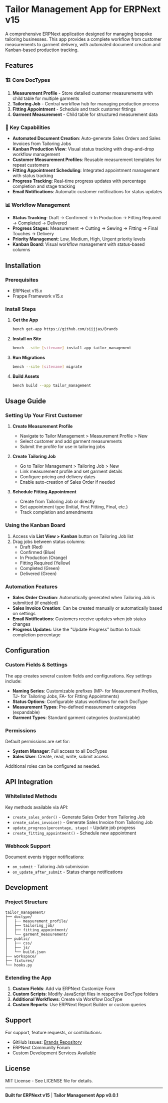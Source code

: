 # Tailor Management App for ERPNext v15

A comprehensive ERPNext application designed for managing bespoke tailoring businesses. This app provides a complete workflow from customer measurements to garment delivery, with automated document creation and Kanban-based production tracking.

## Features

### 🏗️ Core DocTypes

1. **Measurement Profile** - Store detailed customer measurements with child table for multiple garments
2. **Tailoring Job** - Central workflow hub for managing production process
3. **Fitting Appointment** - Schedule and track customer fittings
4. **Garment Measurement** - Child table for structured measurement data

### 🚀 Key Capabilities

- **Automated Document Creation**: Auto-generate Sales Orders and Sales Invoices from Tailoring Jobs
- **Kanban Production View**: Visual status tracking with drag-and-drop workflow management
- **Customer Measurement Profiles**: Reusable measurement templates for repeat customers  
- **Fitting Appointment Scheduling**: Integrated appointment management with status tracking
- **Progress Tracking**: Real-time progress updates with percentage completion and stage tracking
- **Email Notifications**: Automatic customer notifications for status updates

### 📊 Workflow Management

- **Status Tracking**: Draft → Confirmed → In Production → Fitting Required → Completed → Delivered
- **Progress Stages**: Measurement → Cutting → Sewing → Fitting → Final Touches → Delivery  
- **Priority Management**: Low, Medium, High, Urgent priority levels
- **Kanban Board**: Visual workflow management with status-based columns

## Installation

### Prerequisites
- ERPNext v15.x
- Frappe Framework v15.x

### Install Steps

1. **Get the App**
   ```bash
   bench get-app https://github.com/siijjas/Brands
   ```

2. **Install on Site**
   ```bash
   bench --site [sitename] install-app tailor_management
   ```

3. **Run Migrations**
   ```bash
   bench --site [sitename] migrate
   ```

4. **Build Assets**
   ```bash
   bench build --app tailor_management
   ```

## Usage Guide

### Setting Up Your First Customer

1. **Create Measurement Profile**
   - Navigate to Tailor Management > Measurement Profile > New
   - Select customer and add garment measurements
   - Submit the profile for use in tailoring jobs

2. **Create Tailoring Job**
   - Go to Tailor Management > Tailoring Job > New  
   - Link measurement profile and set garment details
   - Configure pricing and delivery dates
   - Enable auto-creation of Sales Order if needed

3. **Schedule Fitting Appointment**
   - Create from Tailoring Job or directly
   - Set appointment type (Initial, First Fitting, Final, etc.)
   - Track completion and amendments

### Using the Kanban Board

1. Access via **List View > Kanban** button on Tailoring Job list
2. Drag jobs between status columns:
   - Draft (Red)
   - Confirmed (Blue)  
   - In Production (Orange)
   - Fitting Required (Yellow)
   - Completed (Green)
   - Delivered (Green)

### Automation Features

- **Sales Order Creation**: Automatically generated when Tailoring Job is submitted (if enabled)
- **Sales Invoice Creation**: Can be created manually or automatically based on settings
- **Email Notifications**: Customers receive updates when job status changes
- **Progress Updates**: Use the "Update Progress" button to track completion percentage

## Configuration

### Custom Fields & Settings

The app creates several custom fields and configurations. Key settings include:

- **Naming Series**: Customizable prefixes (MP- for Measurement Profiles, TJ- for Tailoring Jobs, FA- for Fitting Appointments)
- **Status Options**: Configurable status workflows for each DocType
- **Measurement Types**: Pre-defined measurement categories (expandable)
- **Garment Types**: Standard garment categories (customizable)

### Permissions

Default permissions are set for:
- **System Manager**: Full access to all DocTypes
- **Sales User**: Create, read, write, submit access

Additional roles can be configured as needed.

## API Integration

### Whitelisted Methods

Key methods available via API:
- `create_sales_order()` - Generate Sales Order from Tailoring Job
- `create_sales_invoice()` - Generate Sales Invoice from Tailoring Job  
- `update_progress(percentage, stage)` - Update job progress
- `create_fitting_appointment()` - Schedule new appointment

### Webhook Support

Document events trigger notifications:
- `on_submit` - Tailoring Job submission
- `on_update_after_submit` - Status change notifications

## Development

### Project Structure
```
tailor_management/
├── doctype/
│   ├── measurement_profile/
│   ├── tailoring_job/
│   ├── fitting_appointment/
│   └── garment_measurement/
├── public/
│   ├── css/
│   ├── js/  
│   └── build.json
├── workspace/
├── fixtures/
└── hooks.py
```

### Extending the App

1. **Custom Fields**: Add via ERPNext Customize Form
2. **Custom Scripts**: Modify JavaScript files in respective DocType folders
3. **Additional Workflows**: Create via Workflow DocType
4. **Custom Reports**: Use ERPNext Report Builder or custom queries

## Support

For support, feature requests, or contributions:
- GitHub Issues: [Brands Repository](https://github.com/siijjas/Brands/issues)
- ERPNext Community Forum
- Custom Development Services Available

## License

MIT License - See LICENSE file for details.

---

**Built for ERPNext v15** | **Tailor Management App v0.0.1**
